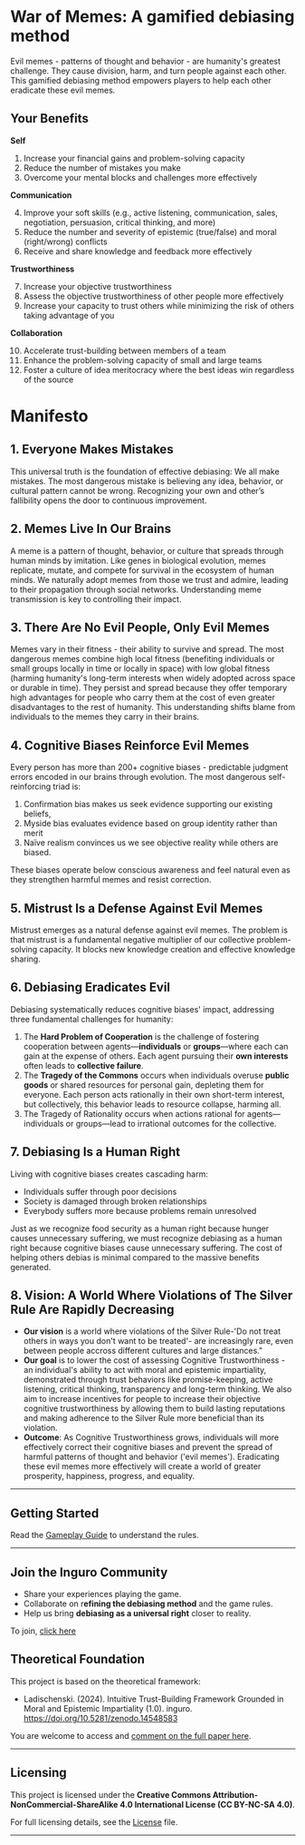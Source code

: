 # War of Memes: A gamified debiasing method

Evil memes - patterns of thought and behavior - are humanity's greatest challenge. They cause division, harm, and turn people against each other. This gamified debiasing method empowers players to help each other eradicate these evil memes.

## Your Benefits

**Self**

1. Increase your financial gains and problem-solving capacity
2. Reduce the number of mistakes you make
3. Overcome your mental blocks and challenges more effectively 

**Communication**

4. Improve your soft skills (e.g., active listening, communication, sales, negotiation, persuasion, critical thinking, and more)
5. Reduce the number and severity of epistemic (true/false) and moral (right/wrong) conflicts
6. Receive and share knowledge and feedback more effectively

**Trustworthiness**

7. Increase your objective trustworthiness
8. Assess the objective trustworthiness of other people more effectively
9. Increase your capacity to trust others while minimizing the risk of others taking advantage of you 

**Collaboration**

10. Accelerate trust-building between members of a team
11. Enhance the problem-solving capacity of small and large teams
12. Foster a culture of idea meritocracy where the best ideas win regardless of the source

# Manifesto

## 1. Everyone Makes Mistakes

This universal truth is the foundation of effective debiasing: We all make mistakes. The most dangerous mistake is believing any idea, behavior, or cultural pattern cannot be wrong. Recognizing your own and other’s fallibility opens the door to continuous improvement.

## 2. Memes Live In Our Brains

A meme is a pattern of thought, behavior, or culture that spreads through human minds by imitation. Like genes in biological evolution, memes replicate, mutate, and compete for survival in the ecosystem of human minds. We naturally adopt memes from those we trust and admire, leading to their propagation through social networks. Understanding meme transmission is key to controlling their impact.

## 3. There Are No Evil People, Only Evil Memes

Memes vary in their fitness - their ability to survive and spread. The most dangerous memes combine high local fitness (benefiting individuals or small groups locally in time or locally in space) with low global fitness (harming humanity's long-term interests when widely adopted across space or durable in time). They persist and spread because they offer temporary high advantages for people who carry them at the cost of even greater disadvantages to the rest of humanity. This understanding shifts blame from individuals to the memes they carry in their brains.

## 4. Cognitive Biases Reinforce Evil Memes

Every person has more than 200+ cognitive biases - predictable judgment errors encoded in our brains through evolution. The most dangerous self-reinforcing triad is: 

1. Confirmation bias makes us seek evidence supporting our existing beliefs,
2. Myside bias evaluates evidence based on group identity rather than merit
3. Naïve realism convinces us we see objective reality while others are biased. 

These biases operate below conscious awareness and feel natural even as they strengthen harmful memes and resist correction.

## 5. Mistrust Is a Defense Against Evil Memes

Mistrust emerges as a natural defense against evil memes. The problem is that mistrust is a fundamental negative multiplier of our collective problem-solving capacity. It blocks new knowledge creation and effective knowledge sharing.

## 6. Debiasing Eradicates Evil

Debiasing systematically reduces cognitive biases' impact, addressing three fundamental challenges for humanity: 

1. The **Hard Problem of Cooperation** is the challenge of fostering cooperation between agents—**individuals** or **groups**—where each can gain at the expense of others. Each agent pursuing their **own interests** often leads to **collective failure**.
2. The **Tragedy of the Commons** occurs when individuals overuse **public goods** or shared resources for personal gain, depleting them for everyone. Each person acts rationally in their own short-term interest, but collectively, this behavior leads to resource collapse, harming all. 
3. The Tragedy of Rationality occurs when actions rational for agents—individuals or groups—lead to irrational outcomes for the collective. 

## 7. Debiasing Is a Human Right

Living with cognitive biases creates cascading harm:

- Individuals suffer through poor decisions
- Society is damaged through broken relationships
- Everybody suffers more because problems remain unresolved

Just as we recognize food security as a human right because hunger causes unnecessary suffering, we must recognize debiasing as a human right because cognitive biases cause unnecessary suffering. The cost of helping others debias is minimal compared to the massive benefits generated.

## 8. Vision: A World Where Violations of The Silver Rule Are Rapidly Decreasing

- **Our vision** is a world where violations of the Silver Rule-'Do not treat others in ways you don't want to be treated'- are increasingly rare, even between people accross different cultures and large distances."
- **Our goal** is to lower the cost of assessing Cognitive Trustworthiness - an individual's ability to act with moral and epistemic impartiality, demonstrated through trust behaviors like promise-keeping, active listening, critical thinking, transparency and long-term thinking. We also aim to increase incentives for people to increase their objective cognitive trustworthiness by allowing them to build lasting reputations and making adherence to the Silver Rule more beneficial than its violation.
- **Outcome**: As Cognitive Trustworthiness grows, individuals will more effectively correct their cognitive biases and prevent the spread of harmful patterns of thought and behavior ('evil memes'). Eradicating these evil memes more effectively will create a world of greater prosperity, happiness, progress, and equality.
  
---

## **Getting Started**

Read the [Gameplay Guide](https://github.com/Inguro-OU/debiased-self/blob/main/GAMEPLAY.md) to understand the rules.

___

## Join the Inguro Community

- Share your experiences playing the game.
- Collaborate on r**efining the debiasing method** and the game rules.
- Help us bring **debiasing as a universal right** closer to reality.

To join, [click here](https://join.slack.com/t/ingurocommunity/shared_invite/zt-2x4w0640h-3_PIEqz1LphRzan9R5gXWw)

## **Theoretical Foundation**

This project is based on the theoretical framework:

- Ladischenski. (2024). Intuitive Trust-Building Framework Grounded in Moral and Epistemic Impartiality (1.0). inguro. https://doi.org/10.5281/zenodo.14548583

You are welcome to access and [comment on the full paper here](https://docs.google.com/document/d/1kGMJGx4Vrzi9WACDVPcFq5oxaww3oydHV54CgS6Zhmc/edit?usp=sharing).

---

## Licensing

This project is licensed under the **Creative Commons Attribution-NonCommercial-ShareAlike 4.0 International License (CC BY-NC-SA 4.0)**.

For full licensing details, see the [License](https://github.com/Inguro-OU/debiased-self/blob/main/LICENSE.md) file.

---
